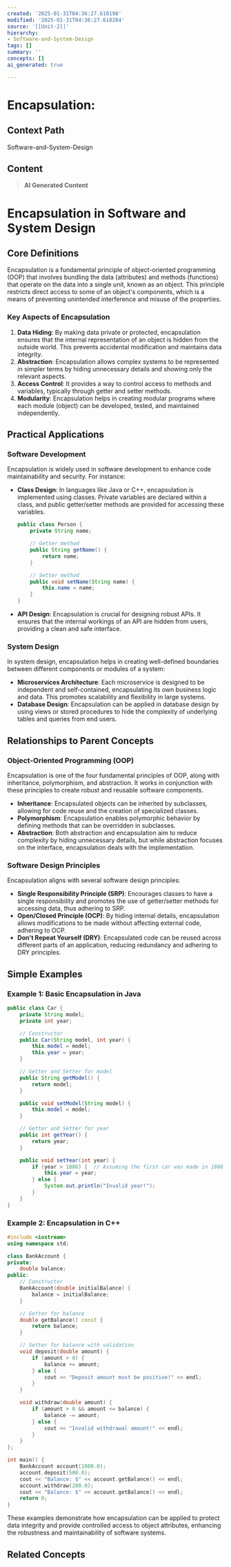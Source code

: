 ```yaml
---
created: '2025-01-31T04:36:27.618198'
modified: '2025-01-31T04:36:27.618204'
source: '[[Unit-2]]'
hierarchy:
- Software-and-System-Design
tags: []
summary: ''
concepts: []
ai_generated: true

---
```


# Encapsulation:

## Context Path
Software-and-System-Design

## Content
> **AI Generated Content**
 # Encapsulation in Software and System Design

## Core Definitions

Encapsulation is a fundamental principle of object-oriented programming (OOP) that involves bundling the data (attributes) and methods (functions) that operate on the data into a single unit, known as an object. This principle restricts direct access to some of an object's components, which is a means of preventing unintended interference and misuse of the properties.

### Key Aspects of Encapsulation

1. **Data Hiding**: By making data private or protected, encapsulation ensures that the internal representation of an object is hidden from the outside world. This prevents accidental modification and maintains data integrity.
2. **Abstraction**: Encapsulation allows complex systems to be represented in simpler terms by hiding unnecessary details and showing only the relevant aspects.
3. **Access Control**: It provides a way to control access to methods and variables, typically through getter and setter methods.
4. **Modularity**: Encapsulation helps in creating modular programs where each module (object) can be developed, tested, and maintained independently.

## Practical Applications

### Software Development

Encapsulation is widely used in software development to enhance code maintainability and security. For instance:

- **Class Design**: In languages like Java or C++, encapsulation is implemented using classes. Private variables are declared within a class, and public getter/setter methods are provided for accessing these variables.
  ```java
  public class Person {
      private String name;

      // Getter method
      public String getName() {
          return name;
      }

      // Setter method
      public void setName(String name) {
          this.name = name;
      }
  }
  ```
- **API Design**: Encapsulation is crucial for designing robust APIs. It ensures that the internal workings of an API are hidden from users, providing a clean and safe interface.

### System Design

In system design, encapsulation helps in creating well-defined boundaries between different components or modules of a system:

- **Microservices Architecture**: Each microservice is designed to be independent and self-contained, encapsulating its own business logic and data. This promotes scalability and flexibility in large systems.
- **Database Design**: Encapsulation can be applied in database design by using views or stored procedures to hide the complexity of underlying tables and queries from end users.

## Relationships to Parent Concepts

### Object-Oriented Programming (OOP)

Encapsulation is one of the four fundamental principles of OOP, along with inheritance, polymorphism, and abstraction. It works in conjunction with these principles to create robust and reusable software components.

- **Inheritance**: Encapsulated objects can be inherited by subclasses, allowing for code reuse and the creation of specialized classes.
- **Polymorphism**: Encapsulation enables polymorphic behavior by defining methods that can be overridden in subclasses.
- **Abstraction**: Both abstraction and encapsulation aim to reduce complexity by hiding unnecessary details, but while abstraction focuses on the interface, encapsulation deals with the implementation.

### Software Design Principles

Encapsulation aligns with several software design principles:

- **Single Responsibility Principle (SRP)**: Encourages classes to have a single responsibility and promotes the use of getter/setter methods for accessing data, thus adhering to SRP.
- **Open/Closed Principle (OCP)**: By hiding internal details, encapsulation allows modifications to be made without affecting external code, adhering to OCP.
- **Don't Repeat Yourself (DRY)**: Encapsulated code can be reused across different parts of an application, reducing redundancy and adhering to DRY principles.

## Simple Examples

### Example 1: Basic Encapsulation in Java

```java
public class Car {
    private String model;
    private int year;

    // Constructor
    public Car(String model, int year) {
        this.model = model;
        this.year = year;
    }

    // Getter and Setter for model
    public String getModel() {
        return model;
    }

    public void setModel(String model) {
        this.model = model;
    }

    // Getter and Setter for year
    public int getYear() {
        return year;
    }

    public void setYear(int year) {
        if (year > 1886) {  // Assuming the first car was made in 1886
            this.year = year;
        } else {
            System.out.println("Invalid year!");
        }
    }
}
```

### Example 2: Encapsulation in C++

```cpp
#include <iostream>
using namespace std;

class BankAccount {
private:
    double balance;
public:
    // Constructor
    BankAccount(double initialBalance) {
        balance = initialBalance;
    }

    // Getter for balance
    double getBalance() const {
        return balance;
    }

    // Setter for balance with validation
    void deposit(double amount) {
        if (amount > 0) {
            balance += amount;
        } else {
            cout << "Deposit amount must be positive!" << endl;
        }
    }

    void withdraw(double amount) {
        if (amount > 0 && amount <= balance) {
            balance -= amount;
        } else {
            cout << "Invalid withdrawal amount!" << endl;
        }
    }
};

int main() {
    BankAccount account(1000.0);
    account.deposit(500.0);
    cout << "Balance: $" << account.getBalance() << endl;
    account.withdraw(200.0);
    cout << "Balance: $" << account.getBalance() << endl;
    return 0;
}
```

These examples demonstrate how encapsulation can be applied to protect data integrity and provide controlled access to object attributes, enhancing the robustness and maintainability of software systems.

## Related Concepts
